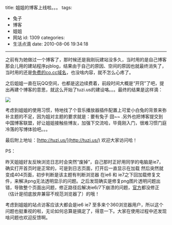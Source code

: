 title: 姐姐的博客上线啦。。。
tags:
  - 兔子
  - 博客
  - 姐姐
  - 网站
id: 1309
categories:
  - 生活点滴
date: 2010-08-06 19:34:18
---

之前有为她做过一个博客了，那时候还是我刚玩建站没多久，当时用的是自己博客那会儿用的建站程序pjblog，结果由于自己的原因、空间的原因也就最终消失了，当时用的还是[免费的co.cc域名](http://kainy.cn/go/cocc/)，也没啥内容，就不怎么心疼了。

之后姐姐一直在玩QQ空间，也都是这边续费着，前段时间大概是“开窍”了吧，提出再建个博客的意思，就这么开始了tuzi.us的建设咯。。。最终的结果是这样滴：

[<!--more-->![](http://a.kainy.cn/201008/fjut.us%20%E4%B8%BA%E5%A7%90%E5%A7%90%E5%81%9A%E7%9A%84%E7%9A%84%E7%AB%99%20%E5%85%94%E5%AD%90%20MacOS.png)](http://a.kainy.cn/201008/fjut.us%20%E4%B8%BA%E5%A7%90%E5%A7%90%E5%81%9A%E7%9A%84%E7%9A%84%E7%AB%99%20%E5%85%94%E5%AD%90%20MacOS.png)

考虑到姐姐的使用习惯，特地找了个音乐播放器插件配置上可爱小白兔的背景来弥补主题的不足，因为姐对主题的要求就是：要有兔子 囧~~ .另外也把博客提交到中国博客联盟，好让姐姐接触些博友，加强下交流哈，毕竟刚入门，很难习惯门庭冷落的写博体验吧。。。

最后附上地址：[http://tuzi.us/](http://tuzi.us/) 欢迎大家访问哈！

PS：

昨天姐姐好友反映浏览日志时会突然“废掉”，自己那时正好用同学的电脑是ie7，确实打开首页时是正常的，可是到日志页面，打开后一直显示在加载 然后突然就变成404页面，初步判断是该主题有判断浏览器 在ie6 和 ie7之下回加载修复文件，来解决png无法透明显示的问题。之后发现确实是修复png图片透明问题出错，导致整个页面出问题，修正路径后解决ie6/7下崩溃的问题，[官方](http://www.danielfajardo.com/dfblog)都没修正（估计是彻底放弃兼容不规范浏览器了）的哦！

考虑到姐姐的站点访客应该大都会是ie6 ie7 至多来个360浏览器用户，所以这个问题也挺重视的啦，无论如何总算是搞定了，得意一下。大家在使用过程中还发现啥问题也欢迎反馈啊。